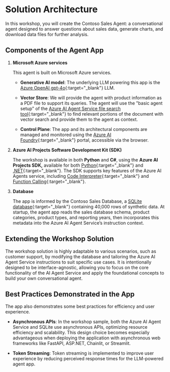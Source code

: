 # Solution Architecture

In this workshop, you will create the Contoso Sales Agent: a conversational agent designed to answer questions about sales data, generate charts, and download data files for further analysis.

## Components of the Agent App

1. **Microsoft Azure services**

    This agent is built on Microsoft Azure services.

      - **Generative AI model**: The underlying LLM powering this app is the [Azure OpenAI gpt-4o](https://learn.microsoft.com/azure/ai-services/openai/concepts/models?tabs=global-standard%2Cstandard-chat-completions#gpt-4o-and-gpt-4-turbo){:target="_blank"} LLM.

      - **Vector Store**: We will provide the agent with product information as a PDF file to support its queries. The agent will use the "basic agent setup" of the [Azure AI Agent Service file search tool](https://learn.microsoft.com/azure/ai-services/agents/how-to/tools/file-search?tabs=python&pivots=overview){:target="_blank"} to find relevant portions of the document with vector search and provide them to the agent as context.

      - **Control Plane**: The app and its architectural components are managed and monitored using the [Azure AI Foundry](https://ai.azure.com){:target="_blank"} portal, accessible via the browser.

2. **Azure AI Projects Software Development Kit (SDK)**

    The workshop is available in both **Python** and **C#**, using the **Azure AI Projects SDK,** available for both [Python](https://learn.microsoft.com/python/api/overview/azure/ai-projects-readme?view=azure-python-preview&context=%2Fazure%2Fai-services%2Fagents%2Fcontext%2Fcontext){:target="_blank"} and [.NET](https://learn.microsoft.com/en-us/dotnet/api/overview/azure/ai.projects-readme?view=azure-dotnet-preview&viewFallbackFrom=azure-python-preview){:target="_blank"}. The SDK supports key features of the Azure AI Agents service, including [Code Interpreter](https://learn.microsoft.com/azure/ai-services/agents/how-to/tools/code-interpreter?view=azure-python-preview&tabs=python&pivots=overview){:target="_blank"} and [Function Calling](https://learn.microsoft.com/azure/ai-services/agents/how-to/tools/function-calling?view=azure-python-preview&tabs=python&pivots=overview){:target="_blank"}.

3. **Database**

    The app is informed by the Contoso Sales Database, a [SQLite database](https://www.sqlite.org/){:target="_blank"} containing 40,000 rows of synthetic data. At startup, the agent app reads the sales database schema, product categories, product types, and reporting years, then incorporates this metadata into the Azure AI Agent Service’s instruction context.

## Extending the Workshop Solution

The workshop solution is highly adaptable to various scenarios, such as customer support, by modifying the database and tailoring the Azure AI Agent Service instructions to suit specific use cases. It is intentionally designed to be interface-agnostic, allowing you to focus on the core functionality of the AI Agent Service and apply the foundational concepts to build your own conversational agent.

## Best Practices Demonstrated in the App

The app also demonstrates some best practices for efficiency and user experience.

- **Asynchronous APIs**:
  In the workshop sample, both the Azure AI Agent Service and SQLite use asynchronous APIs, optimizing resource efficiency and scalability. This design choice becomes especially advantageous when deploying the application with asynchronous web frameworks like FastAPI, ASP.NET, Chainlit, or Streamlit.

- **Token Streaming**:
  Token streaming is implemented to improve user experience by reducing perceived response times for the LLM-powered agent app.
